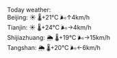 Today weather:  
Beijing: ☀️   🌡️+21°C 🌬️↑4km/h  
Tianjin: ☀️   🌡️+24°C 🌬️→4km/h  
Shijiazhuang: 🌦   🌡️+19°C 🌬️→15km/h  
Tangshan: 🌦   🌡️+20°C 🌬️←6km/h  
